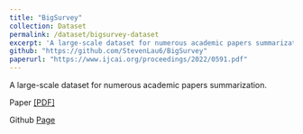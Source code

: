```yaml
---
title: "BigSurvey"
collection: Dataset
permalink: /dataset/bigsurvey-dataset
excerpt: 'A large-scale dataset for numerous academic papers summarization.'
github: "https://github.com/StevenLau6/BigSurvey"
paperurl: "https://www.ijcai.org/proceedings/2022/0591.pdf"
---
```


A large-scale dataset for numerous academic papers summarization.

Paper <a href="https://www.ijcai.org/proceedings/2022/0591.pdf">[PDF]</a>

Github <a href="https://github.com/StevenLau6/BigSurvey">Page</a>


